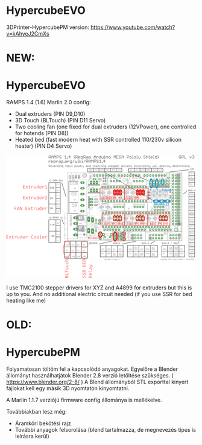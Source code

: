 # HypercubeEVO
3DPrinter-HypercubePM version:
https://www.youtube.com/watch?v=kAhyeJ2CmXs


# NEW:
# HypercubeEVO
RAMPS 1.4 (1.6) Marlin 2.0 config:
- Dual extruders (PIN D9,D10)
- 3D Touch (BLTouch) (PIN D11 Servo) 
- Two cooling fan (one fixed for dual extruders (12VPower), one controlled for hotends (PIN D8))
- Heated bed (fast modern heat with SSR controlled 110/230v silicon heater) (PIN D4 Servo)

![Image](https://github.com/hgabor47/HypercubeEVO-with-dual-extruder-controlled-fan-heated-bed-Marlin-2.0/blob/master/HypercubeEVO-Marlin2/RAMP%20Circuit.png?raw=true)

I use TMC2100 stepper drivers for XYZ and A4899 for extruders but this is up to you.
And no additional electric circuit needed (if you use SSR for bed heating like me)

# OLD:
# HypercubePM
Folyamatosan töltöm fel a kapcsolódó anyagokat.
Egyelőre a Blender állományt használhatjátok Blender 2.8 verzió letöltése szükséges. ( https://www.blender.org/2-8/ )
A Blend állományból STL exporttal kinyert fájlokat kell egy másik 3D nyomtatón kinyomtatni.

A Marlin 1.1.7 verziójú firmware config állománya is mellékelve.

Továbbiakban lesz még:
- Áramköri bekötési rajz
- További anyagok felsorolása (blend tartalmazza, de megnevezés típus is leírásra kerül)
